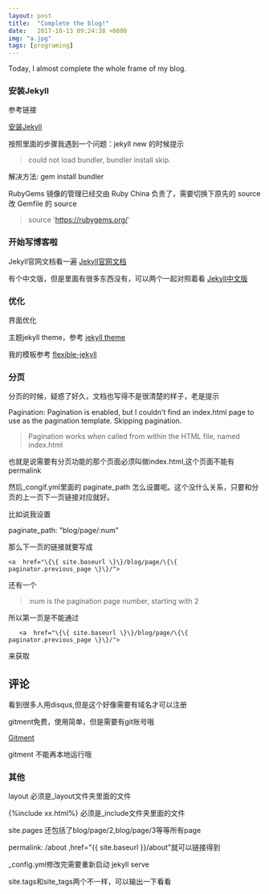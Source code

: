```yaml
---
layout: post
title:  "Complete the blog!"
date:   2017-10-13 09:24:38 +0800
img: "a.jpg"
tags: [programing]
---
```


Today, I almost complete the whole frame of my blog.


### **安装Jekyll**

参考链接

[安装Jekyll](http://www.jianshu.com/p/1093b5565918)

按照里面的步骤我遇到一个问题：jekyll new 的时候提示

  > could not load bundler, bundler install skip.

解决方法:
  gem install  bundler

RubyGems 镜像的管理已经交由 Ruby China 负责了，需要切换下原先的 source
改 Gemfile 的 source 

>source 'https://rubygems.org/'

### **开始写博客啦**

Jekyll官网文档看一遍 
[Jekyll官网文档](https://jekyllrb.com)

有个中文版，但是里面有很多东西没有，可以两个一起对照着看
[Jekyll中文版](http://jekyll.com.cn/)

### **优化**

  界面优化

  主题jekyll theme，参考
  [jekyll theme](http://jekyllthemes.org/)

  我的模板参考 [flexible-jekyll](http://artemsheludko.pw/flexible-jekyll/)


### **分页**

分页的时候，疑惑了好久，文档也写得不是很清楚的样子，老是提示

  Pagination: Pagination is enabled, but I couldn't find an index.html page to use as the pagination template. Skipping pagination.

  >Pagination works when called from within the HTML file, named index.html

也就是说需要有分页功能的那个页面必须叫做index.html,这个页面不能有 permalink

然后_congif.yml里面的 paginate_path 怎么设置呢。这个没什么关系，只要和分页的上一页下一页链接对应就好。

比如说我设置

  paginate_path: "blog/page/:num"

那么下一页的链接就要写成
  ```
  <a  href="\{\{ site.baseurl \}\}/blog/page/\{\{ paginator.previous_page \}\}/">
  ```

还有一个

  >:num is the pagination page number, starting with 2

所以第一页是不能通过

 ```
    <a  href="\{\{ site.baseurl \}\}/blog/page/\{\{ paginator.previous_page \}\}/">
```
  

来获取

## **评论**

看到很多人用disqus,但是这个好像需要有域名才可以注册

gitment免费，使用简单，但是需要有git账号哦

[Gitment](http://blog.csdn.net/anttu/article/details/77688004)

gitment 不能再本地运行哦

### **其他**

layout 必须是_layout文件夹里面的文件

\{\%include xx.html\%\} 必须是_include文件夹里面的文件

site.pages 还包括了blog/page/2,blog/page/3等等所有page

permalink: /about ,href="{{ site.baseurl }}/about"就可以链接得到

_config.yml修改完需要重新启动 jekyll serve

site.tags和site_tags两个不一样，可以输出一下看看